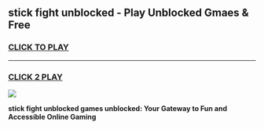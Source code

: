 
## stick fight unblocked - Play Unblocked Gmaes & Free
<h3>
<a href="https://news.freeplayer.one?title=stick_fight_unblocked&ref=16F">CLICK TO PLAY</a></h3>
<hr>

<h3>
<a href="https://news.freeplayer.one?title=stick_fight_unblocked&ref=16F">CLICK 2 PLAY</a>
  
</h3>

<a href="https://news.freeplayer.one?title=stick_fight_unblocked&ref=16F/"><img src="https://clearcache.store/games.png"></a>


**stick fight unblocked games unblocked: Your Gateway to Fun and Accessible Online Gaming**

